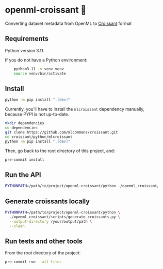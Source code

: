 # openml-croissant 🥐
Converting dataset metadata from OpenML to [Croissant](https://github.com/mlcommons/croissant) format

## Requirements
Python version 3.11.

If you do not have a Python environment:

```bash
    python3.11 -m venv venv
    source venv/bin/activate
```

## Install
```bash
python -m pip install ".[dev]"
```

Currently, you'll have to install the `mlcroissant` dependency manually, because PYPI is not
up-to-date.

```bash
mkdir dependencies
cd dependencies
git clone https://github.com/mlcommons/croissant.git
cd croissant/python/mlcroissant
python -m pip install ".[dev]"
```

Then, go back to the root directory of this project, and:

```bash
pre-commit install
```

## Run the API

```bash
PYTHONPATH=/path/to/project/openml-croissant/python ./openml_croissant/scripts/web_api.py
```

## Generate croissants locally

```bash
PYTHONPATH=/path/to/project/openml-croissant/python \
  ./openml_croissant/scripts/generate_croissants.py \
  --output-directory /your/output/path \
  --clean
```

## Run tests and other tools
From the root directory of the project:
```bash
pre-commit run --all-files
```
